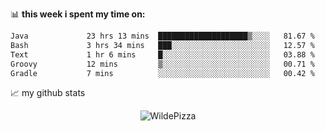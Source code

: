 📊 **this week i spent my time on:**
<!--START_SECTION:waka-->

```txt
Java             23 hrs 13 mins  ████████████████████▒░░░░   81.67 %
Bash             3 hrs 34 mins   ███░░░░░░░░░░░░░░░░░░░░░░   12.57 %
Text             1 hr 6 mins     █░░░░░░░░░░░░░░░░░░░░░░░░   03.88 %
Groovy           12 mins         ▒░░░░░░░░░░░░░░░░░░░░░░░░   00.71 %
Gradle           7 mins          ░░░░░░░░░░░░░░░░░░░░░░░░░   00.42 %
```

<!--END_SECTION:waka-->


📈 my github stats

<p align="center"> <img src="https://github-readme-stats.vercel.app/api?username=WildePizza&show_icons=true&theme=gotham" alt="WildePizza" />




